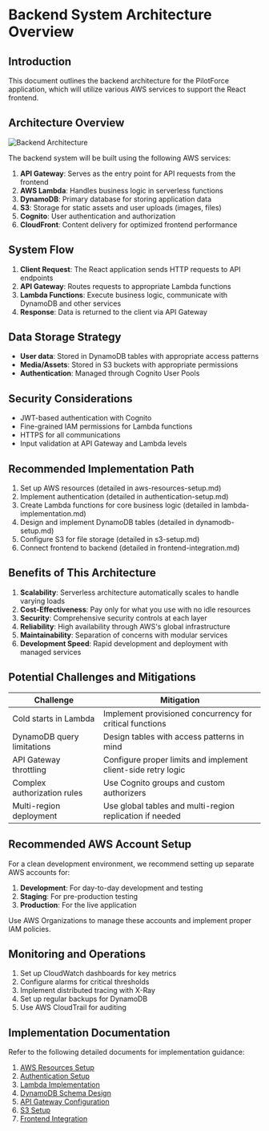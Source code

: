# Backend System Architecture Overview

## Introduction

This document outlines the backend architecture for the PilotForce application, which will utilize various AWS services to support the React frontend.

## Architecture Overview

![Backend Architecture](../assets/backend-architecture-diagram.png)

The backend system will be built using the following AWS services:

1. **API Gateway**: Serves as the entry point for API requests from the frontend
2. **AWS Lambda**: Handles business logic in serverless functions
3. **DynamoDB**: Primary database for storing application data
4. **S3**: Storage for static assets and user uploads (images, files)
5. **Cognito**: User authentication and authorization
6. **CloudFront**: Content delivery for optimized frontend performance

## System Flow

1. **Client Request**: The React application sends HTTP requests to API endpoints
2. **API Gateway**: Routes requests to appropriate Lambda functions
3. **Lambda Functions**: Execute business logic, communicate with DynamoDB and other services
4. **Response**: Data is returned to the client via API Gateway

## Data Storage Strategy

- **User data**: Stored in DynamoDB tables with appropriate access patterns
- **Media/Assets**: Stored in S3 buckets with appropriate permissions
- **Authentication**: Managed through Cognito User Pools

## Security Considerations

- JWT-based authentication with Cognito
- Fine-grained IAM permissions for Lambda functions
- HTTPS for all communications
- Input validation at API Gateway and Lambda levels

## Recommended Implementation Path

1. Set up AWS resources (detailed in aws-resources-setup.md)
2. Implement authentication (detailed in authentication-setup.md)
3. Create Lambda functions for core business logic (detailed in lambda-implementation.md)
4. Design and implement DynamoDB tables (detailed in dynamodb-setup.md)
5. Configure S3 for file storage (detailed in s3-setup.md)
6. Connect frontend to backend (detailed in frontend-integration.md)

## Benefits of This Architecture

1. **Scalability**: Serverless architecture automatically scales to handle varying loads
2. **Cost-Effectiveness**: Pay only for what you use with no idle resources
3. **Security**: Comprehensive security controls at each layer
4. **Reliability**: High availability through AWS's global infrastructure
5. **Maintainability**: Separation of concerns with modular services
6. **Development Speed**: Rapid development and deployment with managed services

## Potential Challenges and Mitigations

| Challenge | Mitigation |
|-----------|------------|
| Cold starts in Lambda | Implement provisioned concurrency for critical functions |
| DynamoDB query limitations | Design tables with access patterns in mind |
| API Gateway throttling | Configure proper limits and implement client-side retry logic |
| Complex authorization rules | Use Cognito groups and custom authorizers |
| Multi-region deployment | Use global tables and multi-region replication if needed |

## Recommended AWS Account Setup

For a clean development environment, we recommend setting up separate AWS accounts for:

1. **Development**: For day-to-day development and testing
2. **Staging**: For pre-production testing
3. **Production**: For the live application

Use AWS Organizations to manage these accounts and implement proper IAM policies.

## Monitoring and Operations

1. Set up CloudWatch dashboards for key metrics
2. Configure alarms for critical thresholds
3. Implement distributed tracing with X-Ray
4. Set up regular backups for DynamoDB
5. Use AWS CloudTrail for auditing

## Implementation Documentation

Refer to the following detailed documents for implementation guidance:

1. [AWS Resources Setup](aws-resources-setup.md)
2. [Authentication Setup](authentication-setup.md)
3. [Lambda Implementation](lambda-implementation.md)
4. [DynamoDB Schema Design](dynamodb-setup.md)
5. [API Gateway Configuration](api-gateway-configuration.md)
6. [S3 Setup](s3-setup.md)
7. [Frontend Integration](frontend-integration.md)

